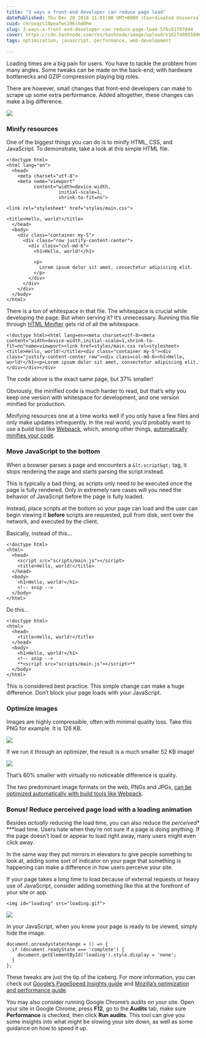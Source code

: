 ```yaml
---
title: "3 ways a front-end developer can reduce page load"
datePublished: Thu Dec 20 2018 11:01:00 GMT+0000 (Coordinated Universal Time)
cuid: ckroxqzs10peafws196lhd0hm
slug: 3-ways-a-front-end-developer-can-reduce-page-load-5f6c81797d44
cover: https://cdn.hashnode.com/res/hashnode/image/upload/v1627409559060/kegKg1kgm.png
tags: optimization, javascript, performance, web-development

---
```



Loading times are a big pain for users. You have to tackle the problem from many angles. Some tweaks can be made on the back-end; with hardware bottlenecks and GZIP compression playing big roles.

There are however, small changes that front-end developers can make to scrape up some extra performance. Added altogether, these changes can make a big difference.

![](https://cdn.hashnode.com/res/hashnode/image/upload/v1627409552004/020Ho6hxc.png)

### Minify resources

One of the biggest things you can do is to minify HTML, CSS, and JavaScript. To demonstrate, take a look at this simple HTML file.

```
<!doctype html>
<html lang="en">
  <head>
    <meta charset="utf-8">
    <meta name="viewport"
          content="width=device-width,
                   initial-scale=1,
                   shrink-to-fit=no">

<link rel="stylesheet" href="styles/main.css">

<title>Hello, world!</title>
  </head>
  <body>
    <div class="container my-5">
      <div class="row justify-content-center">
        <div class="col-md-6">
          <h1>Hello, world!</h1>
          
          <p>
            Lorem ipsum dolor sit amet, consectetur adipiscing elit.
          </p>
        </div>
      </div>
    </div>    
  </body>
</html>
```


There is a ton of whitespace in that file. The whitespace is crucial while developing the page. But when serving it? It’s unnecessary. Running this file through [HTML Minifier](http://kangax.github.io/html-minifier/) gets rid of all the whitespace.

```
<!doctype html><html lang=en><meta charset=utf-8><meta content="width=device-width,initial-scale=1,shrink-to-fit=no"name=viewport><link href=styles/main.css rel=stylesheet><title>Hello, world!</title><div class="container my-5"><div class="justify-content-center row"><div class=col-md-6><h1>Hello, world!</h1><p>Lorem ipsum dolor sit amet, consectetur adipiscing elit.</div></div></div>
```


The code above is the exact same page, but 37% smaller!

Obviously, the minified code is much harder to read, but that’s why you keep one version with whitespace for development, and one version minified for production.

Minifying resources one at a time works well if you only have a few files and only make updates infrequently. In the real world, you’d probably want to use a build tool like [Webpack](https://webpack.js.org/), which, among other things, [automatically minifies your code](https://webpack.js.org/guides/production/).

### Move JavaScript to the bottom

When a browser parses a page and encounters a `&lt;script&gt;` tag, it stops rendering the page and starts parsing the script instead.

This is typically a bad thing, as scripts only need to be executed once the page is fully rendered. Only in extremely rare cases will you need the behavior of JavaScript before the page is fully loaded.

Instead, place scripts at the bottom so your page can load and the user can begin viewing it **before** scripts are requested, pull from disk, sent over the network, and executed by the client.

Basically, instead of this…

```
<!doctype html>
<html>
  <head>
    <script src="scripts/main.js"></script>
    <title>Hello, world!</title>
  </head>
  <body>
    <h1>Hello, world!</h1>
    <!-- snip -->
  </body>
</html>
```


Do this…

```
<!doctype html>
<html>
  <head>
    <title>Hello, world!</title>
  </head>
  <body>
    <h1>Hello, world!</h1>
    <!-- snip -->
    **<script src="scripts/main.js"></script>**
  </body>
</html>
```


This is considered best practice. This simple change can make a huge difference. Don’t block your page loads with your JavaScript.

### Optimize images

Images are highly compressible, often with minimal quality loss. Take this PNG for example. It is 126 KB.

![](https://cdn.hashnode.com/res/hashnode/image/upload/v1627409553991/n3eJyqcKd.png)

If we run it through an optimizer, the result is a much smaller 52 KB image!

![](https://cdn.hashnode.com/res/hashnode/image/upload/v1627409555702/YrmnD3h_2.png)

That’s 60% smaller with virtually no noticeable difference is quality.

The two predominant image formats on the web, PNGs and JPGs, [can be optimized automatically with build tools like Webpack](https://iamakulov.com/notes/optimize-images-webpack/).

### Bonus! Reduce perceived page load with a loading animation

Besides *actually* reducing the load time, you can also reduce the *perceived** ***load time. Users hate when they’re not sure if a page is doing anything. If the page doesn’t load or appear to load right away, many users might even click away.

In the same way they put mirrors in elevators to give people something to look at, adding some sort of indicator on your page that something is happening can make a difference in how users perceive your site.

If your page takes a long time to load because of external requests or heavy use of JavaScript, consider adding something like this at the forefront of your site or app.

```
<img id="loading" src="loading.gif">
```


![](https://cdn.hashnode.com/res/hashnode/image/upload/v1627409557349/Ffw6QymNY.gif)

In your JavaScript, when you know your page is ready to be viewed, simply hide the image.

```
document.onreadystatechange = () => {
  if (document.readyState === 'complete') {
    document.getElementById('loading').style.display = 'none';
  }
};
```


These tweaks are just the tip of the iceberg. For more information, you can check out [Google’s PageSpeed Insights guide](https://developers.google.com/speed/docs/insights/about?hl=en-US&utm_source=PSI&utm_medium=incoming-link&utm_campaign=PSI) and [Mozilla’s optimization and performance guide](https://developer.mozilla.org/en-US/docs/Web/Guide/Performance).

You may also consider running Google Chrome’s audits on your site. Open your site in Google Chrome, press **F12**, go to the **Audits** tab, make sure **Performance** is checked, then click **Run audits**. This tool can give you some insights into what might be slowing your site down, as well as some guidance on how to speed it up.
